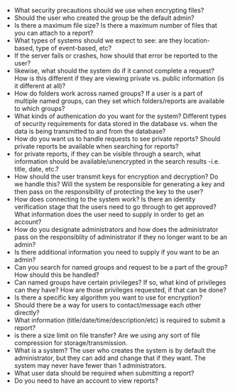 * What security precautions should we use when encrypting files? 
* Should the user who created the group be the default admin?
* Is there a maximum file size? Is there a maximum number of files that you can attach to a report?
* What types of systems should we expect to see: are they location-based, type of event-based, etc?
* If the server fails or crashes, how should that error be reported to the user? 
* likewise, what should the system do if it cannot complete a request? How is this different if they are viewing private vs. public information (is it different at all)?
* How do folders work across named groups? If a user is a part of multiple named groups, can they set which folders/reports are available to which groups?
* What kinds of authenication do you want for the system? Different types of security requirements for data stored in the database vs. when the data is being transmitted to and from the database? 
* How do you want us to handle requests to see private reports? Should private reports be available when searching for reports?
* for private reports, if they can be visible through a search, what information should be available/unencrypted in the search results -i.e. title, date, etc.? 
* How should the user transmit keys for encryption and decryption? Do we handle this? Will the system be responsible for  generating a key and then pass on the responsibility of protecting the key to the user?
* How does connecting to the system work? Is there an identity verification stage that the users need to go through to get approved? What information does the user need to supply in order to get an account?
* How do you designate administrators and how does the administrator pass on the responsiblity of administrator if they no longer want to be an admin? 
* Is there additional information you need to supply if you want to be an admin?
* Can you search for named groups and request to be a part of the group? How should this be handled?
* Can named groups have certain privileges? If so, what kind of privileges can they have? How are those privileges requested, if  that can be done?
* Is there a specific key algorithm you want to use for encryption?
* Should there be a way for users to contact/message each other directly?
* What information (title/date/time/description/etc) is required to submit a report?
* is there a size limit on file transfer? Are we using any sort of file compression for storage/transmission. 
* What is a system? The user who creates the system is by default the administrator, but they can add and change that if they want. The system may never have fewer than 1 administrators. 
* What user data should be required when submitting a report?
* Do you need to have an account to view reports?

